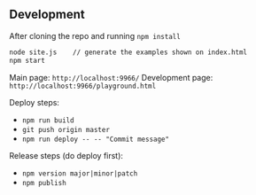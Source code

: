 ## Development

After cloning the repo and running `npm install`

```sh
node site.js    // generate the examples shown on index.html
npm start
```

Main page: `http://localhost:9966/`
Development page: `http://localhost:9966/playground.html`

Deploy steps:

- `npm run build`
- `git push origin master`
- `npm run deploy -- -- "Commit message"`

Release steps (do deploy first):

- `npm version major|minor|patch`
- `npm publish`
